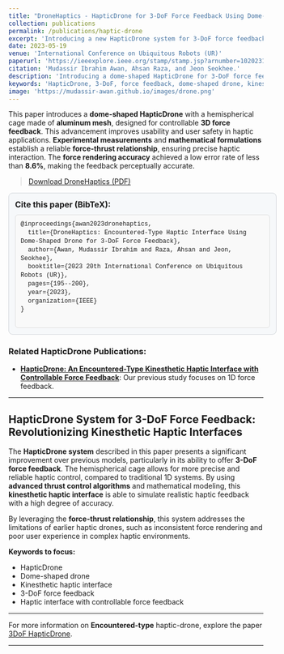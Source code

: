```yaml
---
title: "DroneHaptics - HapticDrone for 3-DoF Force Feedback Using Dome-Shaped Drone"
collection: publications
permalink: /publications/haptic-drone
excerpt: 'Introducing a new HapticDrone system for 3-DoF force feedback with a dome-shaped drone.'
date: 2023-05-19
venue: 'International Conference on Ubiquitous Robots (UR)'
paperurl: 'https://ieeexplore.ieee.org/stamp/stamp.jsp?arnumber=10202318'
citation: 'Mudassir Ibrahim Awan, Ahsan Raza, and Jeon Seokhee.'
description: 'Introducing a dome-shaped HapticDrone for 3-DoF force feedback using a hemispherical aluminum mesh cage, enabling precise and safe force rendering.'
keywords: 'HapticDrone, 3-DoF, force feedback, dome-shaped drone, kinesthetic haptics, Haptic Interface, UR 2023'
image: 'https://mudassir-awan.github.io/images/drone.png'
---
```


This paper introduces a **dome-shaped HapticDrone** with a hemispherical cage made of **aluminum mesh**, designed for controllable **3D force feedback**. This advancement improves usability and user safety in haptic applications. **Experimental measurements** and **mathematical formulations** establish a reliable **force-thrust relationship**, ensuring precise haptic interaction. The **force rendering accuracy** achieved a low error rate of less than **8.6%**, making the feedback perceptually accurate.

> [Download DroneHaptics (PDF)](http://mudassir-awan.github.io/files/haptic-drone.pdf)



<!-- BibTeX citation box container -->
<div class="bibtex-container" style="width: 100%;">
  <!-- Header section with title for the citation -->
  <div class="bibtex-header" style="display: flex; justify-content: space-between; align-items: center;">
    <h4 style="margin: 0;">Cite this paper (BibTeX):</h4> <!-- Citation title with no extra margin -->
  </div>
  
  <!-- Preformatted text block that contains the BibTeX citation -->
  <pre id="bibtex-code" style="background-color: #f9f9f9; border: 1px solid #ddd; padding: 10px; font-size: 12px; margin-top: 10px; white-space: pre-wrap;">
@inproceedings{awan2023dronehaptics,
  title={DroneHaptics: Encountered-Type Haptic Interface Using Dome-Shaped Drone for 3-DoF Force Feedback},
  author={Awan, Mudassir Ibrahim and Raza, Ahsan and Jeon, Seokhee},
  booktitle={2023 20th International Conference on Ubiquitous Robots (UR)},
  pages={195--200},
  year={2023},
  organization={IEEE}
}
  </pre>
</div>

<!-- Basic CSS for styling the BibTeX box and layout -->
<style>
/* Container for the BibTeX citation box */
.bibtex-container {
  background-color: #f6f8fa; /* Light grey background for the box */
  border: 1px solid #d1d5da; /* Slight grey border around the box */
  padding: 12px; /* Space between the content and the border */
  width: 100%; /* Full width container */
  max-width: 800px; /* Maximum width set to 800px for readability */
  margin-bottom: 16px; /* Space below the citation box */
  border-radius: 8px; /* Slightly rounded corners */
}

/* Header section styling */
.bibtex-header {
  display: flex; /* Flexbox layout to position items horizontally */
  justify-content: space-between; /* Ensure even spacing between elements */
  align-items: center; /* Align the items vertically in the middle */
  margin-bottom: 10px; /* Add space between the header and the citation block */
}

/* Header title styling */
.bibtex-header h4 {
  margin: 0; /* Remove default margins */
  font-size: 16px; /* Set font size for the title */
}

/* Preformatted text block for the BibTeX content */
.bibtex-container pre {
  white-space: pre-wrap; /* Ensure text wraps properly in the box */
  background-color: #ffffff; /* White background inside the preformatted text */
  border: 1px solid #e1e4e8; /* Light grey border around the BibTeX text */
  padding: 8px; /* Padding inside the pre block for space */
  border-radius: 6px; /* Rounded corners around the pre block */
  font-family: "Courier New", Courier, monospace; /* Monospaced font for BibTeX text */
  font-size: 10px; /* Font size set to 12px for BibTeX content */
  margin: 0; /* Remove margin around the pre block */
  line-height: 1.4; /* Set the line height to improve readability */
}
</style>


### Related HapticDrone Publications:
- **[HapticDrone: An Encountered-Type Kinesthetic Haptic Interface with Controllable Force Feedback](https://ieeexplore.ieee.org/document/8357197)**: Our previous study focuses on 1D force feedback.

<script type="application/ld+json">
{
  "@context": "https://schema.org",
  "@type": "ScholarlyArticle",
  "name": "DroneHaptics - Encountered Type Haptic Interface Using Dome-Shaped Drone for 3-DoF Force Feedback",
  "author": [
    {
      "@type": "Person",
      "name": "Mudassir Ibrahim Awan",
      "url": "https://scholar.google.com/citations?user=VCllBHIAAAAJ&hl=en"
    },
    {
      "@type": "Person",
      "name": "Ahsan Raza"
    },
    {
      "@type": "Person",
      "name": "Jeon Seokhee",
      "url": "https://scholar.google.com/citations?user=LBKIIU8AAAAJ&hl=en"
    }
  ],
  "datePublished": "2023-05-19T00:00:00+00:00",
  "publisher": {
    "@type": "Organization",
    "name": "International Conference on Ubiquitous Robots (UR)"
  },
  "inLanguage": "en",
  "headline": "DroneHaptics - Encountered Type Haptic Interface Using Dome-Shaped Drone for 3-DoF Force Feedback",
  "url": "https://ieeexplore.ieee.org/document/10202318",
  "image": "https://mudassir-awan.github.io/images/drone.png",
  "citation": "Mudassir Ibrahim Awan, Ahsan Raza, and Jeon Seokhee. Published in International Conference on Ubiquitous Robots (UR), 2023.",
  "description": "This paper introduces a dome-shaped HapticDrone for 3-DoF force feedback using a hemispherical aluminum mesh cage. The system’s force rendering accuracy achieved a low error rate of less than 8.6%."
}
</script>

---

## HapticDrone System for 3-DoF Force Feedback: Revolutionizing Kinesthetic Haptic Interfaces

The **HapticDrone system** described in this paper presents a significant improvement over previous models, particularly in its ability to offer **3-DoF force feedback**. The hemispherical cage allows for more precise and reliable haptic control, compared to traditional 1D systems. By using **advanced thrust control algorithms** and mathematical modeling, this **kinesthetic haptic interface** is able to simulate realistic haptic feedback with a high degree of accuracy.

By leveraging the **force-thrust relationship**, this system addresses the limitations of earlier haptic drones, such as inconsistent force rendering and poor user experience in complex haptic environments.

**Keywords to focus:**
- HapticDrone
- Dome-shaped drone
- Kinesthetic haptic interface
- 3-DoF force feedback
- Haptic interface with controllable force feedback

---

For more information on **Encountered-type** haptic-drone, explore the paper [3DoF HapticDrone](https://www.researchgate.net/publication/373007277_DroneHaptics_Encountered-Type_Haptic_Interface_Using_Dome-Shaped_Drone_for_3-DoF_Force_Feedback).

---

